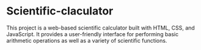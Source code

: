 # Scientific-claculator
 This project is a web-based scientific calculator built with HTML, CSS, and JavaScript. It provides a user-friendly interface for performing basic arithmetic operations as well as a variety of scientific functions.
